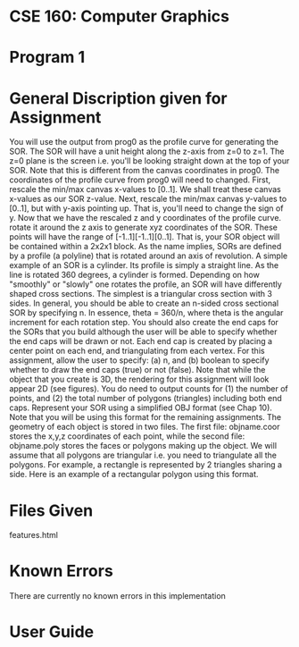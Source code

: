 # CSE 160: Computer Graphics 
# Program 1 

# General Discription given for Assignment
You will use the output from prog0 as the profile curve for generating the SOR. The SOR will have a unit height along the z-axis from z=0 to z=1. The z=0 plane is the screen i.e. you'll be looking straight down at the top of your SOR. Note that this is different from the canvas coordinates in prog0.
The coordinates of the profile curve from prog0 will need to changed. First, rescale the min/max canvas x-values to [0..1]. We shall treat these canvas x-values as our SOR z-value. Next, rescale the min/max canvas y-values to [0..1], but with y-axis pointing up. That is, you'll need to change the sign of y. Now that we have the rescaled z and y coordinates of the profile curve. rotate it around the z axis to generate xyz coordinates of the SOR. These points will have the range of [-1..1][-1..1][0..1]. That is, your SOR object will be contained within a 2x2x1 block.
As the name implies, SORs are defined by a profile (a polyline) that is rotated around an axis of revolution. A simple example of an SOR is a cylinder. Its profile is simply a straight line. As the line is rotated 360 degrees, a cylinder is formed.
Depending on how "smoothly" or "slowly" one rotates the profile, an SOR will have differently shaped cross sections. The simplest is a triangular cross section with 3 sides. In general, you should be able to create an n-sided cross sectional SOR by specifying n. In essence, theta = 360/n, where theta is the angular increment for each rotation step.
You should also create the end caps for the SORs that you build although the user will be able to specify whether the end caps will be drawn or not.
Each end cap is created by placing a center point on each end, and triangulating from each vertex.
For this assignment, allow the user to specify: (a) n, and (b) boolean to specify whether to draw the end caps (true) or not (false). Note that while the object that you create is 3D, the rendering for this assignment will look appear 2D (see figures). You do need to output counts for (1) the number of points, and (2) the total number of polygons (triangles) including both end caps.
Represent your SOR using a simplified OBJ format (see Chap 10). Note that you will be using this format for the remaining assignments. The geometry of each object is stored in two files. The first file: objname.coor stores the x,y,z coordinates of each point, while the second file: objname.poly stores the faces or polygons making up the object. We will assume that all polygons are triangular i.e. you need to triangulate all the polygons. For example, a rectangle is represented by 2 triangles sharing a side. Here is an example of a rectangular polygon using this format.

# Files Given
features.html

# Known Errors 
There are currently no known errors in this implementation

# User Guide 